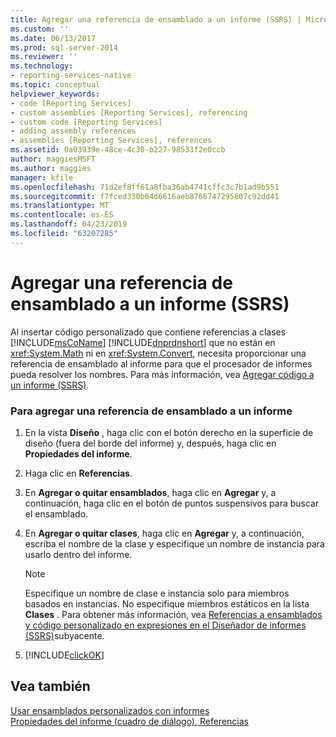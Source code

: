 ```yaml
---
title: Agregar una referencia de ensamblado a un informe (SSRS) | Microsoft Docs
ms.custom: ''
ms.date: 06/13/2017
ms.prod: sql-server-2014
ms.reviewer: ''
ms.technology:
- reporting-services-native
ms.topic: conceptual
helpviewer_keywords:
- code [Reporting Services]
- custom assemblies [Reporting Services], referencing
- custom code [Reporting Services]
- adding assembly references
- assemblies [Reporting Services], references
ms.assetid: 0a03939e-48ce-4c30-b227-98533f2e0ccb
author: maggiesMSFT
ms.author: maggies
manager: kfile
ms.openlocfilehash: 71d2ef8ff61a8fba36ab4741cffc3c7b1ad9b551
ms.sourcegitcommit: f7fced330b64d6616aeb8766747295807c92dd41
ms.translationtype: MT
ms.contentlocale: es-ES
ms.lasthandoff: 04/23/2019
ms.locfileid: "63207285"
---
```

# <a name="add-an-assembly-reference-to-a-report-ssrs"></a>Agregar una referencia de ensamblado a un informe (SSRS)
  Al insertar código personalizado que contiene referencias a clases [!INCLUDE[msCoName](../../includes/msconame-md.md)] [!INCLUDE[dnprdnshort](../../includes/dnprdnshort-md.md)] que no están en <xref:System.Math> ni en <xref:System.Convert>, necesita proporcionar una referencia de ensamblado al informe para que el procesador de informes pueda resolver los nombres. Para más información, vea [Agregar código a un informe &#40;SSRS&#41;](add-code-to-a-report-ssrs.md).  
  
### <a name="to-add-an-assembly-reference-to-a-report"></a>Para agregar una referencia de ensamblado a un informe  
  
1.  En la vista **Diseño** , haga clic con el botón derecho en la superficie de diseño (fuera del borde del informe) y, después, haga clic en **Propiedades del informe**.  
  
2.  Haga clic en **Referencias**.  
  
3.  En **Agregar o quitar ensamblados**, haga clic en **Agregar** y, a continuación, haga clic en el botón de puntos suspensivos para buscar el ensamblado.  
  
4.  En **Agregar o quitar clases**, haga clic en **Agregar** y, a continuación, escriba el nombre de la clase y especifique un nombre de instancia para usarlo dentro del informe.  
  
    > [!NOTE]  
    >  Especifique un nombre de clase e instancia solo para miembros basados en instancias. No especifique miembros estáticos en la lista **Clases** . Para obtener más información, vea [Referencias a ensamblados y código personalizado en expresiones en el Diseñador de informes &#40;SSRS&#41;](custom-code-and-assembly-references-in-expressions-in-report-designer-ssrs.md)subyacente.  
  
5.  [!INCLUDE[clickOK](../../includes/clickok-md.md)]  
  
## <a name="see-also"></a>Vea también  
 [Usar ensamblados personalizados con informes](../custom-assemblies/using-custom-assemblies-with-reports.md)   
 [Propiedades del informe (cuadro de diálogo), Referencias](../report-properties-dialog-box-references.md)  
  
  
